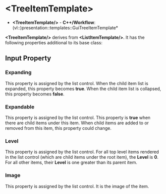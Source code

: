 # \<TreeItemTemplate\>

- **\<TreeItemTemplate/\>** - **C++/Workflow**: (vl::)presentation::templates::GuiTreeItemTemplate*

**\<TreeItemTemplate/\>** derives from **\<ListItemTemplate/\>**. It has the following properties additional to its base class:

## Input Property

### Expanding

This property is assigned by the list control. When the child item list is expanded, this property becomes **true**. When the child item list is collapsed, this property becomes **false**.

### Expandable

This property is assigned by the list control. This property is **true** when there are child items under this item. When child items are added to or removed from this item, this property could change.

### Level

This property is assigned by the list control. For all top level items rendered in the list control (which are child items under the root item), the **Level** is **0**. For all other items, their **Level** is one greater than its parent item.

### Image

This property is assigned by the list control. It is the image of the item.

